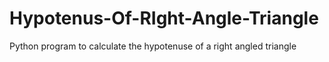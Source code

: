 # Hypotenus-Of-RIght-Angle-Triangle
Python program to calculate the hypotenuse of a right angled triangle
